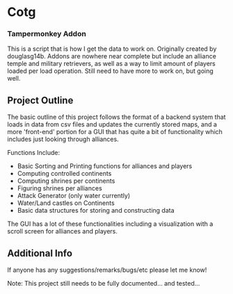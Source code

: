 # Cotg

### Tampermonkey Addon

This is a script that is how I get the data to work on. Originally created by douglasg14b. Addons are nowhere near complete but include an alliance temple and military retrievers, as well as a way to limit amount of players loaded per load operation. Still need to have more to work on, but going well. 


## Project Outline

The basic outline of this project follows the format of a backend system that loads in data from csv files and updates the currently stored maps, and a more 'front-end' portion for a GUI that has quite a bit of functionality which includes just looking through alliances. 

Functions Include:
* Basic Sorting and Printing functions for alliances and players
* Computing controlled continents
* Computing shrines per continents
* Figuring shrines per alliances
* Attack Generator (only water currently)
* Water/Land castles on Continents
* Basic data structures for storing and constructing data

The GUI has a lot of these functionalities including a visualization with a scroll screen for alliances and players.

## Additional Info 

If anyone has any suggestions/remarks/bugs/etc please let me know!

Note: This project still needs to be fully documented... and tested...
